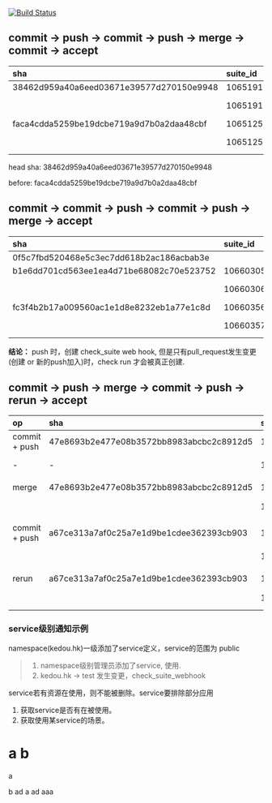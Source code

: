 [![Build Status](https://travis-ci.org/wusthuke/traviscidemo.svg?branch=master)](https://travis-ci.org/wusthuke/traviscidemo)


## commit -> push -> commit -> push -> merge -> commit -> accept

| sha                                      | suite_id | status    | conclusion      | appId | appName    | head sha                                 |
|:-----------------------------------------|:---------|:----------|:----------------|:------|:-----------|:-----------------------------------------|
| 38462d959a40a6eed03671e39577d270150e9948 | 10651917 | queued    | null            | 67    | Travis CI  | 38462d959a40a6eed03671e39577d270150e9948 |
|                                          | 10651918 | completed | action_required | 11006 | App Center |                                          |
| faca4cdda5259be19dcbe719a9d7b0a2daa48cbf | 10651256 | queued    | null            | 67    | Travis CI  | faca4cdda5259be19dcbe719a9d7b0a2daa48cbf |
|                                          | 10651257 | completed | action_required | 11006 | App Center |                                          |

head sha: 38462d959a40a6eed03671e39577d270150e9948

before: faca4cdda5259be19dcbe719a9d7b0a2daa48cbf

## commit -> commit -> push -> commit -> push -> merge -> accept

| sha                                      | suite_id | status    | conclusion      | appId | appName    | head_sha                                 |
|:-----------------------------------------|:---------|:----------|:----------------|:------|:-----------|:-----------------------------------------|
| 0f5c7fbd520468e5c3ec7dd618b2ac186acbab3e |          |           |                 |       |            |                                          |
| b1e6dd701cd563ee1ea4d71be68082c70e523752 | 10660305 | queued    | null            | 67    | Travis CI  | b1e6dd701cd563ee1ea4d71be68082c70e523752 |
|                                          | 10660306 | queued    | null            | 11006 | App Center | 同上                                      |
| fc3f4b2b17a009560ac1e1d8e8232eb1a77e1c8d | 10660356 | queued    | null            | 67    | Travis CI  | fc3f4b2b17a009560ac1e1d8e8232eb1a77e1c8d |
|                                          | 10660357 | completed | action_required | 11006 | App Center | 同上                                      |

**结论：** push 时，创建 check_suite web hook,
但是只有pull_request发生变更(创建 or 新的push加入)时，check run
才会被真正创建.


## commit -> push -> merge -> commit -> push -> rerun -> accept

| op            | sha                                      | suite_id | status    | conclusion      | appId | appName    | check_run_size | run_id   | run_name                 |
|:--------------|:-----------------------------------------|:---------|:----------|:----------------|:------|:-----------|:---------------|:---------|:-------------------------|
| commit + push | 47e8693b2e477e08b3572bb8983abcbc2c8912d5 | 12897458 | queued    | null            | 67    | Travis CI  | 0              | 无       |                          |
| -             | -                                        | 12897459 | queued    | null            | 11006 | App Center | 0              | 无       |                          |
|               |                                          |          |           |                 |       |            |                |          |                          |
| merge         | 47e8693b2e477e08b3572bb8983abcbc2c8912d5 | 12897458 | queued    | null            | 67    | Travis CI  | 0              | 无       |                          |
|               |                                          | 12897459 | completed | action_required | 11006 | App Center | 1              | 无       | traviscidemo for Android |
|               |                                          |          |           |                 |       |            |                |          |                          |
| commit + push | a67ce313a7af0c25a7e1d9be1cdee362393cb903 | 12899226 | queued    | null            | 67    | Travis CI  | 0              | 无       |                          |
|               |                                          | 12899227 | completed | action_required | 11006 | App Center | 1              | 16177509 | 同上                      |
|               |                                          |          |           |                 |       |            |                |          |                          |
| rerun         | a67ce313a7af0c25a7e1d9be1cdee362393cb903 | 12899226 | queued    | null            | 67    | Travis CI  | 0              | 无       |                          |
|               |                                          | 12899227 | completed | action_required | 11006 | App Center | 1              | 16177509 | 同上                      |


### service级别通知示例

namespace(kedou.hk)一级添加了service定义，service的范围为 public

> 1. namespace级别管理员添加了service, 使用.
> 2. kedou.hk -> test 发生变更，check_suite_webhook


service若有资源在使用，则不能被删除。service要排除部分应用

1. 获取service是否有在被使用。
2. 获取使用某service的场景。

a b
=======
a

b ad a ad aaa
